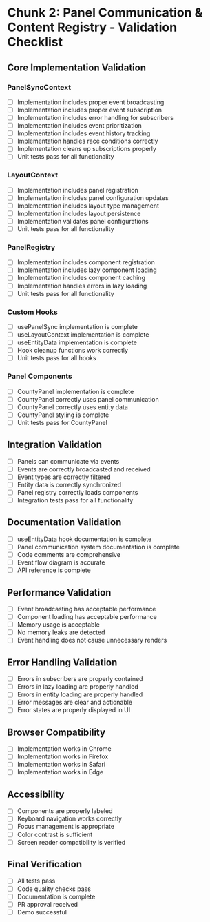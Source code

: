 # Chunk 2: Panel Communication & Content Registry - Validation Checklist

## Core Implementation Validation

### PanelSyncContext
- [ ] Implementation includes proper event broadcasting
- [ ] Implementation includes proper event subscription
- [ ] Implementation includes error handling for subscribers
- [ ] Implementation includes event prioritization
- [ ] Implementation includes event history tracking
- [ ] Implementation handles race conditions correctly
- [ ] Implementation cleans up subscriptions properly
- [ ] Unit tests pass for all functionality

### LayoutContext
- [ ] Implementation includes panel registration
- [ ] Implementation includes panel configuration updates
- [ ] Implementation includes layout type management
- [ ] Implementation includes layout persistence
- [ ] Implementation validates panel configurations
- [ ] Unit tests pass for all functionality

### PanelRegistry
- [ ] Implementation includes component registration
- [ ] Implementation includes lazy component loading
- [ ] Implementation includes component caching
- [ ] Implementation handles errors in lazy loading
- [ ] Unit tests pass for all functionality

### Custom Hooks
- [ ] usePanelSync implementation is complete
- [ ] useLayoutContext implementation is complete
- [ ] useEntityData implementation is complete
- [ ] Hook cleanup functions work correctly
- [ ] Unit tests pass for all hooks

### Panel Components
- [ ] CountyPanel implementation is complete
- [ ] CountyPanel correctly uses panel communication
- [ ] CountyPanel correctly uses entity data
- [ ] CountyPanel styling is complete
- [ ] Unit tests pass for CountyPanel

## Integration Validation

- [ ] Panels can communicate via events
- [ ] Events are correctly broadcasted and received
- [ ] Event types are correctly filtered
- [ ] Entity data is correctly synchronized
- [ ] Panel registry correctly loads components
- [ ] Integration tests pass for all functionality

## Documentation Validation

- [ ] useEntityData hook documentation is complete
- [ ] Panel communication system documentation is complete
- [ ] Code comments are comprehensive
- [ ] Event flow diagram is accurate
- [ ] API reference is complete

## Performance Validation

- [ ] Event broadcasting has acceptable performance
- [ ] Component loading has acceptable performance
- [ ] Memory usage is acceptable
- [ ] No memory leaks are detected
- [ ] Event handling does not cause unnecessary renders

## Error Handling Validation

- [ ] Errors in subscribers are properly contained
- [ ] Errors in lazy loading are properly handled
- [ ] Errors in entity loading are properly handled
- [ ] Error messages are clear and actionable
- [ ] Error states are properly displayed in UI

## Browser Compatibility

- [ ] Implementation works in Chrome
- [ ] Implementation works in Firefox
- [ ] Implementation works in Safari
- [ ] Implementation works in Edge

## Accessibility

- [ ] Components are properly labeled
- [ ] Keyboard navigation works correctly
- [ ] Focus management is appropriate
- [ ] Color contrast is sufficient
- [ ] Screen reader compatibility is verified

## Final Verification

- [ ] All tests pass
- [ ] Code quality checks pass
- [ ] Documentation is complete
- [ ] PR approval received
- [ ] Demo successful 